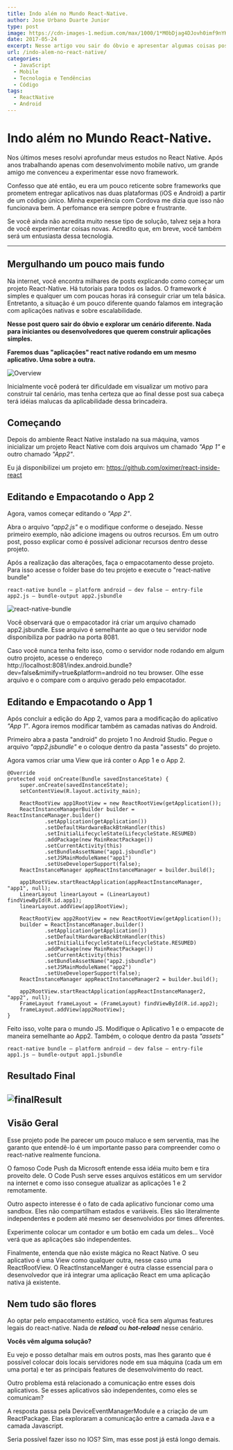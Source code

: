 ```yaml
---
title: Indo além no Mundo React-Native.
author: Jose Urbano Duarte Junior
type: post
image: https://cdn-images-1.medium.com/max/1000/1*M0bDjag4DJovh0imf9nYKQ.png
date: 2017-05-24
excerpt: Nesse artigo vou sair do óbvio e apresentar algumas coisas possíveis de se realizar com o React Native 
url: /indo-alem-no-react-native/
categories:
  - JavaScript
  - Mobile
  - Tecnologia e Tendências
  - Código
tags:
  - ReactNative
  - Android
---
```


# Indo além no Mundo React-Native.
Nos últimos meses resolvi aprofundar meus estudos no React Native. Após anos trabalhando apenas com desenvolvimento mobile nativo, um grande amigo me convenceu a experimentar esse novo framework.

Confesso que até então, eu era um pouco reticente sobre frameworks que prometem entregar aplicativos nas duas plataformas (iOS e Android) a partir de um código único. Minha experiência com Cordova me dizia que isso não funcionava bem. A perfomance era sempre pobre e frustrante.

Se você ainda não acredita muito nesse tipo de solução, talvez seja a hora de você experimentar coisas novas. Acredito que, em breve, você também será um entusiasta dessa tecnologia.




---

## Mergulhando um pouco mais fundo ##
Na internet, você encontra milhares de posts explicando como começar um projeto React-Native. Há tutoriais para todos os lados. O framework é simples e qualquer um com poucas horas irá conseguir criar um tela básica. Entretanto, a situação é um pouco diferente quando falamos em integração com aplicações nativas e sobre escalabilidade.

**Nesse post quero sair do óbvio e explorar um cenário diferente. Nada para iniciantes ou desenvolvedores que querem construir aplicações simples.**

**Faremos duas "aplicações" react native rodando em um mesmo aplicativo. Uma sobre a outra.**

![Overview](https://cdn-images-1.medium.com/max/1600/1*HSZFj9r4EIu4IwbjmF8TXw.png)

Inicialmente você poderá ter dificuldade em visualizar um motivo para construir tal cenário, mas tenha certeza que ao final desse post sua cabeça terá idéias malucas da aplicabilidade dessa brincadeira.



## Começando ##
Depois do ambiente React Native instalado na sua máquina, vamos inicializar um projeto React Native com dois arquivos um chamado _"App 1"_ e outro chamado _"App2"_.

Eu já disponibilizei um projeto em: https://github.com/oximer/react-inside-react

## Editando e Empacotando o App 2 ##

Agora, vamos começar editando o _"App 2"_.

Abra o arquivo _"app2.js"_ e o modifique conforme o desejado. Nesse primeiro exemplo, não adicione imagens ou outros recursos. Em um outro post, posso explicar como é possível adicionar recursos dentro desse projeto.

Após a realização das alterações, faça o empacotamento desse projeto. Para isso acesse o folder base do teu projeto e execute o "react-native bundle"

```
react-native bundle — platform android — dev false — entry-file app2.js — bundle-output app2.jsbundle
```

![react-native-bundle](https://cdn-images-1.medium.com/max/1600/1*nQNTcN7BYD7PvDMdZlGDXA.png)

Você observará que o empacotador irá criar um arquivo chamado app2.jsbundle. Esse arquivo é semelhante ao que o teu servidor node disponibiliza por padrão na porta 8081.

Caso você nunca tenha feito isso, como o servidor node rodando em algum outro projeto, acesse o endereço http://localhost:8081/index.android.bundle?dev=false&mimify=true&platform=android no teu browser. Olhe esse arquivo e o compare com o arquivo gerado pelo empacotador.

## Editando e Empacotando o App 1 ##
Após concluir a edição do App 2, vamos para a modificação do aplicativo _"App 1"_. Agora iremos modificar também as camadas nativas do Android.

Primeiro abra a pasta "android" do projeto 1 no Android Studio. Pegue o arquivo _"app2.jsbundle"_ e o coloque dentro da pasta "assests" do projeto.

Agora vamos criar uma View que irá conter o App 1 e o App 2.

```
@Override
protected void onCreate(Bundle savedInstanceState) {
    super.onCreate(savedInstanceState);
    setContentView(R.layout.activity_main);

    ReactRootView app1RootView = new ReactRootView(getApplication());
    ReactInstanceManagerBuilder builder = ReactInstanceManager.builder()
            .setApplication(getApplication())
            .setDefaultHardwareBackBtnHandler(this)
            .setInitialLifecycleState(LifecycleState.RESUMED)
            .addPackage(new MainReactPackage())
            .setCurrentActivity(this)
            .setBundleAssetName("app1.jsbundle")
            .setJSMainModuleName("app1")
            .setUseDeveloperSupport(false);
    ReactInstanceManager appReactInstanceManager = builder.build();

    app1RootView.startReactApplication(appReactInstanceManager, "app1", null);
    LinearLayout linearLayout = (LinearLayout) findViewById(R.id.app1);
    linearLayout.addView(app1RootView);

    ReactRootView app2RootView = new ReactRootView(getApplication());
    builder = ReactInstanceManager.builder()
            .setApplication(getApplication())
            .setDefaultHardwareBackBtnHandler(this)
            .setInitialLifecycleState(LifecycleState.RESUMED)
            .addPackage(new MainReactPackage())
            .setCurrentActivity(this)
            .setBundleAssetName("app2.jsbundle")
            .setJSMainModuleName("app2")
            .setUseDeveloperSupport(false);
    ReactInstanceManager appReactInstanceManager2 = builder.build();

    app2RootView.startReactApplication(appReactInstanceManager2, "app2", null);
    FrameLayout frameLayout = (FrameLayout) findViewById(R.id.app2);
    frameLayout.addView(app2RootView);
}
```

Feito isso, volte para o mundo JS. Modifique o Aplicativo 1 e o empacote de maneira semelhante ao App2. Também, o coloque dentro da pasta _"assets"_

```
react-native bundle — platform android — dev false — entry-file app1.js — bundle-output app1.jsbundle
```

## Resultado Final

![finalResult](https://cdn-images-1.medium.com/max/1600/1*HSZFj9r4EIu4IwbjmF8TXw.png)
---

## Visão Geral
Esse projeto pode lhe parecer um pouco maluco e sem serventia, mas lhe garanto que entendê-lo é um importante passo para compreender como o react-native realmente funciona.

O famoso Code Push da Microsoft entende essa idéia muito bem e tira proveito dele. O Code Push serve esses arquivos estáticos em um servidor na internet e como isso consegue atualizar as aplicações 1 e 2 remotamente.

Outro aspecto interesse é o fato de cada aplicativo funcionar como uma sandbox. Eles não compartilham estados e variáveis. Eles são literalmente independentes e podem até mesmo ser desenvolvidos por times diferentes.

Experimente colocar um contador e um botão em cada um deles… Você verá que as aplicações são independentes.

Finalmente, entenda que não existe mágica no React Native. O seu aplicativo é uma View como qualquer outra, nesse caso uma ReactRootView. O ReactInstanceManger é outra classe essencial para o desenvolvedor que irá integrar uma aplicação React em uma aplicação nativa já existente.

## Nem tudo são flores
Ao optar pelo empacotamento estático, você fica sem algumas features legais do react-native. Nada de _**reload**_ ou _**hot-reload**_ nesse cenário.

**Vocês vêm alguma solução?**

Eu vejo e posso detalhar mais em outros posts, mas lhes garanto que é possível colocar dois locais servidores node em sua máquina (cada um em uma porta) e ter as principais features de desenvolvimento do react.

Outro problema está relacionado a comunicação entre esses dois aplicativos. Se esses aplicativos são independentes, como eles se comunicam?

A resposta passa pela DeviceEventManagerModule e a criação de um ReactPackage. Elas exploraram a comunicação entre a camada Java e a camada Javascript.

Seria possível fazer isso no IOS? Sim, mas esse post já está longo demais.
